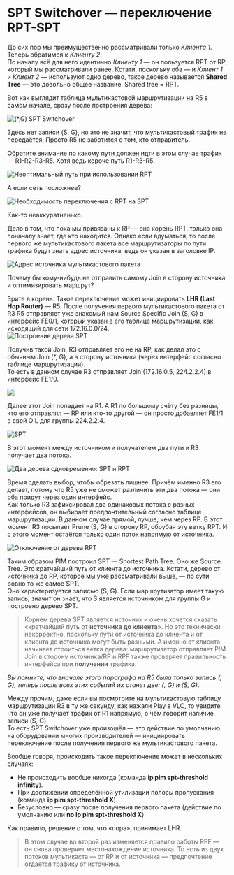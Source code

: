 # SPT Switchover — переключение RPT-SPT

До сих пор мы преимущественно рассматривали только _Клиента 1_. Теперь обратимся к _Клиенту 2_.  
По началу всё для него идентично _Клиенту 1_ — он пользуется RPT от RP, который мы рассматривали ранее. Кстати, поскольку оба — и _Клиент 1_ и _Клиент 2_ — используют одно дерево, такое дерево называется **Shared Tree** — это довольно общее название. Shared tree = RPT.

Вот как выглядит таблица мультикастовой маршрутизации на R5 в самом начале, сразу после построения дерева:

![\(\*,G\) SPT Switchover](https://dan4i4ek.info/src/0_da329_b68b8b6f_XL.png)

Здесь нет записи \(S, G\), но это не значит, что мультикастовый трафик не передаётся. Просто R5 не заботится о том, кто отправитель.

Обратите внимание по какому пути должен идти в этом случае трафик — R1-R2-R3-R5. Хотя ведь короче путь R1-R3-R5.

![Неоптимальный путь при использовании RPT](https://dan4i4ek.info/src/0_dd0c3_29b4fb86_XXL.png)

А если сеть посложнее?

![Необходимость переключения с RPT на SPT](https://dan4i4ek.info/src/0_da327_cefb2f7_XL.png)

Как-то неаккуратненько.

Дело в том, что пока мы привязаны к RP — она корень RPT, только она поначалу знает, где кто находится. Однако если вдуматься, то после первого же мультикастового пакета все маршрутизаторы по пути трафика будут знать адрес источника, ведь он указан в заголовке IP.

![Адрес источника мультикастового пакета](https://dan4i4ek.info/src/0_da328_e88c56cd_XXL.png)

Почему бы кому-нибудь не отправить самому Join в сторону источника и оптимизировать маршрут?

Зрите в корень. Такое переключение может инициировать **LHR \(Last Hop Router\)** — R5. После получения первого мультикастового пакета от R3 R5 отправляет уже знакомый нам Source Specific Join \(S, G\) в интерфейс FE0/1, который указан в его таблице маршрутизации, как исходящий для сети 172.16.0.0/24.  
![Построение дерева SPT](https://dan4i4ek.info/src/0_da32b_7c57d31d_XXL.png)

Получив такой Join, R3 отправляет его не на RP, как делал это с обычным Join \(\*, G\), а в сторону источника \(через интерфейс согласно таблице маршрутизации\).  
То есть в данном случае R3 отправляет Join \(172.16.0.5, 224.2.2.4\) в интерфейс FE1/0.

![](https://dan4i4ek.info/src/0_da32c_9d458ee3_XXL.png)

Далее этот Join попадает на R1. А R1 по большому счёту без разницы, кто его отправлял — RP или кто-то другой — он просто добавляет FE1/1 в свой OIL для группы 224.2.2.4.

![SPT](https://dan4i4ek.info/src/0_da32d_55e6e0da_XL.png)

В этот момент между источником и получателем два пути и R3 получает два потока.

![Два дерева одновременно: SPT и RPT](https://dan4i4ek.info/src/0_da32e_4a211019_XXL.png)

Время сделать выбор, чтобы обрезать лишнее. Причём именно R3 его делает, потому что R5 уже не сможет различить эти два потока — они оба придут через один интерфейс.  
Как только R3 зафиксировал два одинаковых потока с разных интерфейсов, он выбирает предпочтительный согласно таблице маршрутизации. В данном случае прямой, лучше, чем через RP. В этот момент R3 посылает Prune \(S, G\) в сторону RP, обрубая эту ветку RPT. И с этого момент остаётся только один поток напрямую от источника.

![Отключение от дерева RPT](https://dan4i4ek.info/src/0_da32f_c7246ca5_XXL.png)

Таким образом PIM построил SPT — Shortest Path Tree. Оно же Source Tree. Это кратчайший путь от клиента до источника. Кстати, дерево от источника до RP, которое мы уже рассматривали выше, — по сути ровно то же самое SPT.  
Оно характеризуется записью \(S, G\). Если маршрутизатор имеет такую запись, значит он знает, что S является источником для группы G и построено дерево SPT.

> Корнем дерева SPT является источник и очень хочется сказать «кратчайший путь от **источника до клиента**». Но это технически некорректно, поскольку пути от источника до клиента и от клиента до источника могут быть разными. А именно от клиента начинает строиться ветка дерева: маршрутизатор отправляет PIM Join в сторону источника/RP и RPF также проверяет правильность интерфейса при **получении** трафика.

_Вы помните, что вначале этого параграфа на R5 была только запись \(, G\), теперь после всех этих событий их станет две: \(, G\) и \(S, G\)_.

Между прочим, даже если вы посмотрите на мультикастовую таблицу маршрутизации R3 в ту же секунду, как нажали Play в VLC, то увидите, что он уже получает трафик от R1 напрямую, о чём говорит наличие записи \(S, G\).  
То есть SPT Switchover уже произошёл — это действие по умолчанию на оборудовании многих производителей — инициировать переключение после получения первого же мультикастового пакета.

Вообще говоря, происходить такое переключение может в нескольких случаях:

* Не происходить вообще никогда \(команда **ip pim spt-threshold infinity**\).
* При достижении определённой утилизации полосы пропускания \(команда **ip pim spt-threshold X**\).
* Безусловно — сразу после получения первого пакета \(действие по умолчанию или **no ip pim spt-threshold X**\)

Как правило, решение о том, что «пора», принимает LHR.

> В этом случае во второй раз изменяется правило работы RPF — он снова проверяет местонахождение источника. То есть из двух потоков мультикаста — от RP и от источника — предпочтение отдаётся трафику от источника.
